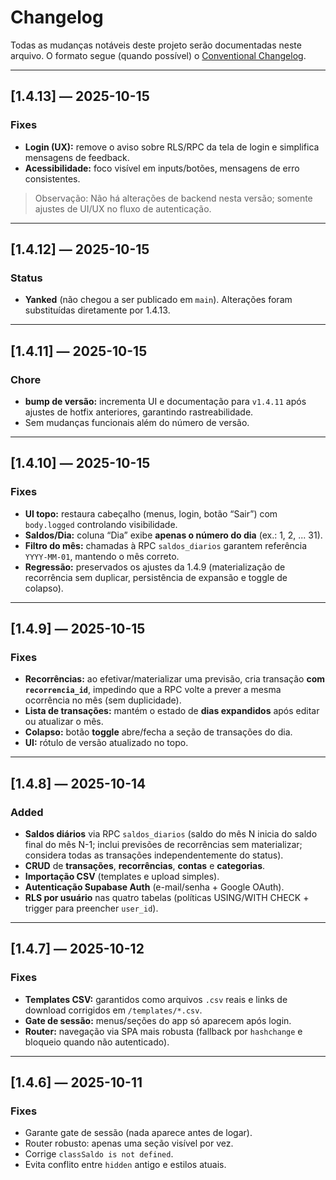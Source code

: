 # Changelog
Todas as mudanças notáveis deste projeto serão documentadas neste arquivo.
O formato segue (quando possível) o [Conventional Changelog](https://www.conventionalcommits.org/).

---

## [1.4.13] — 2025-10-15
### Fixes
- **Login (UX):** remove o aviso sobre RLS/RPC da tela de login e simplifica mensagens de feedback.
- **Acessibilidade:** foco visível em inputs/botões, mensagens de erro consistentes.

> Observação: Não há alterações de backend nesta versão; somente ajustes de UI/UX no fluxo de autenticação.

---

## [1.4.12] — 2025-10-15
### Status
- **Yanked** (não chegou a ser publicado em `main`). Alterações foram substituídas diretamente por 1.4.13.

---

## [1.4.11] — 2025-10-15
### Chore
- **bump de versão:** incrementa UI e documentação para `v1.4.11` após ajustes de hotfix anteriores, garantindo rastreabilidade.
- Sem mudanças funcionais além do número de versão.

---

## [1.4.10] — 2025-10-15
### Fixes
- **UI topo:** restaura cabeçalho (menus, login, botão “Sair”) com `body.logged` controlando visibilidade.
- **Saldos/Dia:** coluna “Dia” exibe **apenas o número do dia** (ex.: 1, 2, ... 31).
- **Filtro do mês:** chamadas à RPC `saldos_diarios` garantem referência `YYYY-MM-01`, mantendo o mês correto.
- **Regressão:** preservados os ajustes da 1.4.9 (materialização de recorrência sem duplicar, persistência de expansão e toggle de colapso).

---

## [1.4.9] — 2025-10-15
### Fixes
- **Recorrências:** ao efetivar/materializar uma previsão, cria transação **com `recorrencia_id`**, impedindo que a RPC volte a prever a mesma ocorrência no mês (sem duplicidade).
- **Lista de transações:** mantém o estado de **dias expandidos** após editar ou atualizar o mês.
- **Colapso:** botão **toggle** abre/fecha a seção de transações do dia.
- **UI:** rótulo de versão atualizado no topo.

---

## [1.4.8] — 2025-10-14
### Added
- **Saldos diários** via RPC `saldos_diarios` (saldo do mês N inicia do saldo final do mês N-1; inclui previsões de recorrências sem materializar; considera todas as transações independentemente do status).
- **CRUD** de **transações**, **recorrências**, **contas** e **categorias**.
- **Importação CSV** (templates e upload simples).
- **Autenticação Supabase Auth** (e-mail/senha + Google OAuth).
- **RLS por usuário** nas quatro tabelas (políticas USING/WITH CHECK + trigger para preencher `user_id`).

---

## [1.4.7] — 2025-10-12
### Fixes
- **Templates CSV:** garantidos como arquivos `.csv` reais e links de download corrigidos em `/templates/*.csv`.
- **Gate de sessão:** menus/seções do app só aparecem após login.
- **Router:** navegação via SPA mais robusta (fallback por `hashchange` e bloqueio quando não autenticado).

---

## [1.4.6] — 2025-10-11
### Fixes
- Garante gate de sessão (nada aparece antes de logar).
- Router robusto: apenas uma seção visível por vez.
- Corrige `classSaldo is not defined`.
- Evita conflito entre `hidden` antigo e estilos atuais.
